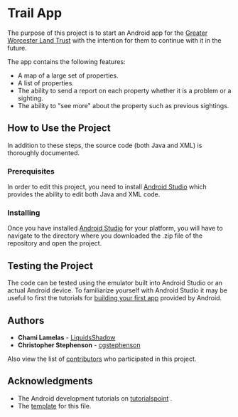 # Trail App 

The purpose of this project is to start an Android app for the [Greater Worcester Land Trust](http://www.gwlt.org/) with the intention for them to continue with it in the future. 

The app contains the following features: 

* A map of a large set of properties. 
* A list of properties. 
* The ability to send a report on each property whether it is a problem or a sighting. 
* The ability to "see more" about the property such as previous sightings. 

## How to Use the Project 

In addition to these steps, the source code (both Java and XML) is thoroughly documented. 

### Prerequisites

In order to edit this project, you need to install [Android Studio](https://developer.android.com/studio/) which provides the ability to edit both Java and XML code.

### Installing

Once you have installed [Android Studio](https://developer.android.com/studio/) for your platform, you will have to navigate to the directory where you downloaded the .zip file of the repository and open the project. 

## Testing the Project

The code can be tested using the emulator built into Android Studio or an actual Android device. To familiarize yourself with Android Studio it may be useful to first the tutorials for [building your first app](https://developer.android.com/training/basics/firstapp/) provided by Android. 

## Authors

* **Chami Lamelas** - [LiquidsShadow](https://github.com/LiquidsShadow)
* **Christopher Stephenson** - [cgstephenson](https://github.com/cgstephenson)

Also view the list of [contributors](https://github.com/LiquidsShadow/TrailApp/graphs/contributors) who participated in this project.

## Acknowledgments

* The Android development tutorials on [tutorialspoint](https://www.tutorialspoint.com/android/index.htm) .
* The [template](https://gist.github.com/PurpleBooth/109311bb0361f32d87a2) for this file. 

